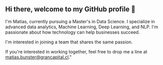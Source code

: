 ## Hi there, welcome to my GitHub profile 👋

I'm Matías, currently pursuing a Master's in Data Science. I specialize in advanced data analytics, Machine Learning, Deep Learning, and NLP. I'm passionate about how technology can help businesses succeed.

I'm interested in joining a team that shares the same passion.

If you're interested in working together, feel free to drop me a line at matias.bunster@grancapital.cl."

<!--
**MatiasBunsterRaby/MatiasBunsterRaby** is a ✨ _special_ ✨ repository because its `README.md` (this file) appears on your GitHub profile.

Here are some ideas to get you started:

- 🔭 I’m currently working on ...
- 🌱 I’m currently learning ...
- 👯 I’m looking to collaborate on ...
- 🤔 I’m looking for help with ...
- 💬 Ask me about ...
- 📫 How to reach me: ...
- 😄 Pronouns: ...
- ⚡ Fun fact: ...
--
